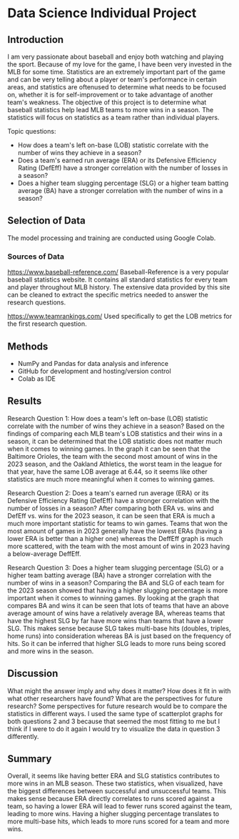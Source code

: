 # Data Science Individual Project

## Introduction
I am very passionate about baseball and enjoy both watching and playing the sport. Because of my love for the game, I have been very invested in the MLB for some time. Statistics are an extremely important part of the game and can be very telling about a player or team's performance in certain areas, and statistics are oftenused to determine what needs to be focused on, whether it is for self-improvement or to take advantage of another team's weakness. The objective of this project is to determine what baseball statistics help lead MLB teams to more wins in a season. The statistics will focus on statistics as a team rather than individual players.

Topic questions:
- How does a team's left on-base (LOB) statistic correlate with the number of wins they achieve in a season?
- Does a team's earned run average (ERA) or its Defensive Efficiency Rating (DefEff) have a stronger correlation with the number of losses in a season?
- Does a higher team slugging percentage (SLG) or a higher team batting average (BA) have a stronger correlation with the number of wins in a season?

## Selection of Data
The model processing and training are conducted using Google Colab.

### Sources of Data
https://www.baseball-reference.com/
Baseball-Reference is a very popular baseball statistics website. It contains all standard statistics for every team and player throughout MLB history. The extensive data provided by this site can be cleaned to extract the specific metrics needed to answer the research questions.

https://www.teamrankings.com/
Used specifically to get the LOB metrics for the first research question.

## Methods
- NumPy and Pandas for data analysis and inference
- GitHub for development and hosting/version control
- Colab as IDE

## Results
Research Question 1: How does a team's left on-base (LOB) statistic correlate with the number of wins they achieve in a season?
Based on the findings of comparing each MLB team's LOB statistics and their wins in a season, it can be determined that the LOB statistic does not matter much when it comes to winning games. In the graph it can be seen that the Baltimore Orioles, the team with the second most amount of wins in the 2023 season, and the Oakland Athletics, the worst team in the league for that year, have the same LOB average at 6.44, so it seems like other statistics are much more meaningful when it comes to winning games.

Research Question 2: Does a team's earned run average (ERA) or its Defensive Efficiency Rating (DefEff) have a stronger correlation with the number of losses in a season?
After comparing both ERA vs. wins and DefEff vs. wins for the 2023 season, it can be seen that ERA is much a much more important statistic for teams to win games. Teams that won the most amount of games in 2023 generally have the lowest ERAs (having a lower ERA is better than a higher one) whereas the DeffEff graph is much more scattered, with the team with the most amount of wins in 2023 having a below-average DeffEff.

Research Question 3: Does a higher team slugging percentage (SLG) or a higher team batting average (BA) have a stronger correlation with the number of wins in a season?
Comparing the BA and SLG of each team for the 2023 season showed that having a higher slugging percentage is more important when it comes to winning games. By looking at the graph that compares BA and wins it can be seen that lots of teams that have an above average amount of wins have a relatively average BA, whereas teams that have the highest SLG by far have more wins than teams that have a lower SLG. This makes sense because SLG takes multi-base hits (doubles, triples, home runs) into consideration whereas BA is just based on the frequency of hits. So it can be inferred that higher SLG leads to more runs being scored and more wins in the season.

## Discussion
What might the answer imply and why does it matter? How does it fit in with what other researchers have found? What are the perspectives for future research?
Some perspectives for future research would be to compare the statistics in different ways. I used the same type of scatterplot graphs for both questions 2 and 3 because that seemed the most fitting to me but I think if I were to do it again I would try to visualize the data in question 3 differently.

## Summary
Overall, it seems like having better ERA and SLG statistics contributes to more wins in an MLB season. These two statistics, when visualized, have the biggest differences between successful and unsuccessful teams. This makes sense because ERA directly correlates to runs scored against a team, so having a lower ERA will lead to fewer runs scored against the team, leading to more wins. Having a higher slugging percentage translates to more multi-base hits, which leads to more runs scored for a team and more wins.
